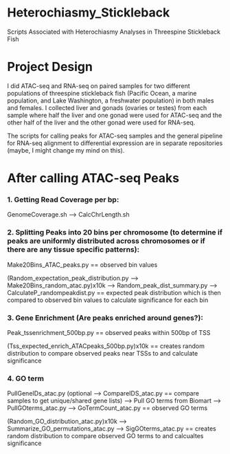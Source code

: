 # Heterochiasmy_Stickleback
Scripts Associated with Heterochiasmy Analyses in Threespine Stickleback Fish

# Project Design

I did ATAC-seq and RNA-seq on paired samples for two different populations of threespine stickleback fish (Pacific Ocean, a marine population, and Lake Washington, a freshwater population) in both males and females. I collected liver and gonads (ovaries or testes) from each sample where half the liver and one gonad were used for ATAC-seq and the other half of the liver and the other gonad were used for RNA-seq.

The scripts for calling peaks for ATAC-seq samples and the general pipeline for RNA-seq alignment to differential expression are in separate repositories (maybe, I might change my mind on this).


# After calling ATAC-seq Peaks
### 1. Getting Read Coverage per bp:
   GenomeCoverage.sh --> CalcChrLength.sh
   
### 2. Splitting Peaks into 20 bins per chromosome (to determine if peaks are uniformly distributed across chromosomes or if there are any tissue specific patterns):
   Make20Bins_ATAC_peaks.py == observed bin values
   
   (Random_expectation_peak_distribution.py --> Make20Bins_random_atac.py)x10k --> Random_peak_dist_summary.py -->        CalculateP_randompeakdist.py == expected peak distribution which is then compared to observed bin values to calculate significance for each bin
   
### 3. Gene Enrichment (Are peaks enriched around genes?):
   Peak_tssenrichment_500bp.py == observed peaks within 500bp of TSS
   
   (Tss_expected_enrich_ATACpeaks_500bp.py)x10k == creates random distribution to compare observed peaks near TSSs to and calculate significance
### 4. GO term
   PullGeneIDs_atac.py (optional --> CompareIDS_atac.py == compare samples to get unique/shared gene lists) --> Pull GO terms from Biomart --> PullGOterms_atac.py --> GoTermCount_atac.py == observed GO terms
   
   (Random_GO_distribution_atac.py)x10k --> Summarize_GO_permutations_atac.py --> SigGOterms_atac.py == creates random distribution to compare observed GO terms to and calcualtes significance
